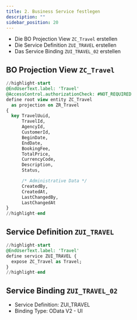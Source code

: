 ```yaml
---
title: 2. Business Service festlegen
description: ""
sidebar_position: 20
---
```


- Die BO Projection View `ZC_Travel` erstellen
- Die Service Definition `ZUI_TRAVEL` erstellen
- Das Service Binding `ZUI_TRAVEL_02` erstellen

## BO Projection View `ZC_Travel`

```sql showLineNumbers
//highlight-start
@EndUserText.label: 'Travel'
@AccessControl.authorizationCheck: #NOT_REQUIRED
define root view entity ZC_Travel
  as projection on ZR_Travel
{
  key TravelUuid,
      TravelId,
      AgencyId,
      CustomerId,
      BeginDate,
      EndDate,
      BookingFee,
      TotalPrice,
      CurrencyCode,
      Description,
      Status,

      /* Administrative Data */
      CreatedBy,
      CreatedAt,
      LastChangedBy,
      LastChangedAt
}
//highlight-end
```

## Service Definition `ZUI_TRAVEL`

```sql showLineNumbers
//highlight-start
@EndUserText.label: 'Travel'
define service ZUI_TRAVEL {
  expose ZC_Travel as Travel;
}
//highlight-end
```

## Service Binding `ZUI_TRAVEL_02`

- Service Definition: ZUI_TRAVEL
- Binding Type: OData V2 - UI
